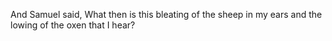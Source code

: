 And Samuel said, What then is this bleating of the sheep in my ears and the lowing of the oxen that I hear?
